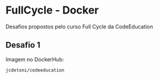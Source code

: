 # FullCycle - Docker

Desafios propostos pelo curso Full Cycle da CodeEducation

## Desafio 1

Imagem no DockerHub:

`jcdetoni/codeeducation`
